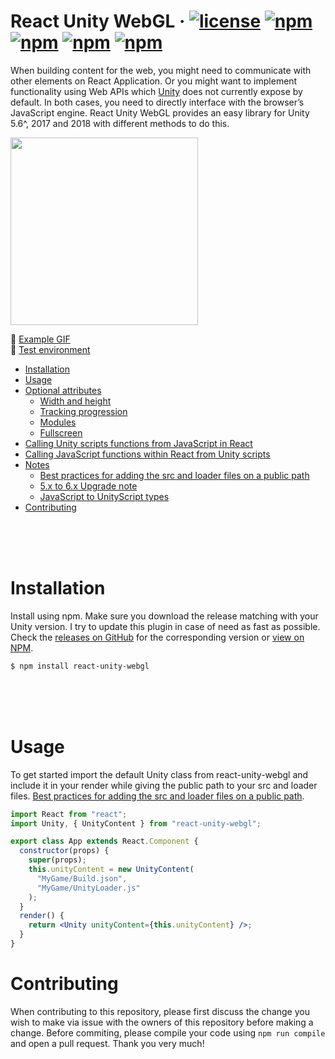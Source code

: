 # React Unity WebGL &middot; [![license](https://img.shields.io/badge/license-MIT-red.svg)]() [![npm](https://img.shields.io/npm/v/react-unity-webgl.svg)]() [![npm](https://img.shields.io/badge/build-passing-brightgreen.svg)]() [![npm](https://img.shields.io/npm/dt/react-unity-webgl.svg)]() [![npm](https://img.shields.io/badge/typescript-supported-2a507e.svg)]()

When building content for the web, you might need to communicate with other elements on React Application. Or you might want to implement functionality using Web APIs which [Unity](https://unity3d.com) does not currently expose by default. In both cases, you need to directly interface with the browser’s JavaScript engine. React Unity WebGL provides an easy library for Unity 5.6^, 2017 and 2018 with different methods to do this.

<img src="https://raw.githubusercontent.com/jeffreylanters/react-unity-webgl/master/resources/readme/logo.png" width="300px"><br />

👀 [Example GIF](https://raw.githubusercontent.com/jeffreylanters/react-unity-webgl/master/resources/readme/demo-video.gif)<br/>
🚀 [Test environment](https://github.com/jeffreylanters/react-unity-webgl-test)

- [Installation](#installation)
- [Usage](#usage)
- [Optional attributes](#optional-attributes)
  - [Width and height](#width-and-height)
  - [Tracking progression](#tracking-progression)
  - [Modules](#modules)
  - [Fullscreen](#fullscreen)
- [Calling Unity scripts functions from JavaScript in React](#calling-unity-scripts-functions-from-javascript-in-react)
- [Calling JavaScript functions within React from Unity scripts](#calling-javascript-functions-within-react-from-unity-scripts)
- [Notes](#notes)
  - [Best practices for adding the src and loader files on a public path](#best-practices-for-adding-the-src-and-loader-files-on-a-public-path)
  - [5.x to 6.x Upgrade note](#5x-to-6x-upgrade-note)
  - [JavaScript to UnityScript types](#havaScript-to-unityScript-types)
- [Contributing](#contributing)

<br/><br/><br/>

# Installation

Install using npm. Make sure you download the release matching with your Unity version. I try to update this plugin in case of need as fast as possible. Check the [releases on GitHub](https://github.com/jeffreylanters/react-unity-webgl/releases) for the corresponding version or [view on NPM](https://www.npmjs.com/package/react-unity-webgl).

```sh
$ npm install react-unity-webgl
```

<br/><br/><br/>

# Usage

To get started import the default Unity class from react-unity-webgl and include it in your render while giving the public path to your src and loader files. [Best practices for adding the src and loader files on a public path](#best-practices-for-adding-the-src-and-loader-files-on-a-public-path).

```jsx
import React from "react";
import Unity, { UnityContent } from "react-unity-webgl";

export class App extends React.Component {
  constructor(props) {
    super(props);
    this.unityContent = new UnityContent(
      "MyGame/Build.json",
      "MyGame/UnityLoader.js"
    );
  }
  render() {
    return <Unity unityContent={this.unityContent} />;
  }
}
```

# Contributing

When contributing to this repository, please first discuss the change you wish to make via issue with the owners of this repository before making a change. Before commiting, please compile your code using `npm run compile` and open a pull request. Thank you very much!
